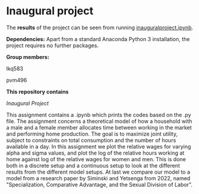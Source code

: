 # Inaugural project

The **results** of the project can be seen from running [inauguralproject.ipynb](inauguralproject.ipynb).

**Dependencies:** Apart from a standard Anaconda Python 3 installation, the project requires no further packages. 

**Group members:**

lkq583

pvm496

**This repository contains**

*Inaugural Project*

This assignment contains a .ipynb which prints the codes based on the .py file. The assignment concerns a theoretical model of how a household with a male and a female member allocates time between working in the market and performing home production. The goal is to maximize joint utility, subject to constraints on total consumption and the number of hours available in a day. In this assignment we plot the relative wages for varying alpha and sigma values, and plot the log of the relative hours working at home against log of the relative wages for women and men. This is done both in a discrete setup and a continuous setup to look at the different results from the different model setups. At last we compare our model to a model from a research paper by Siminski and Yetsenga from 2022, named "Specialization, Comparative Advantage, and the Sexual Division of Labor".

